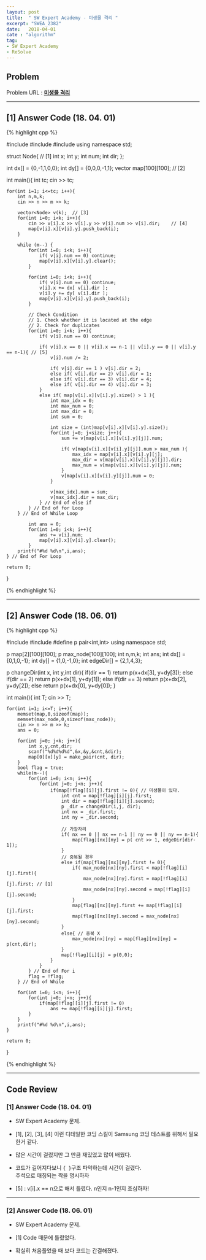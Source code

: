 ```yaml
---
layout: post
title:  " SW Expert Academy - 미생물 격리 "
excerpt: "SWEA_2382"
date:   2018-04-01
cate : "algorithm"
tag:
- SW Expert Academy
- ReSolve
---
```


## Problem 
Problem URL : **[미생물 격리](https://swexpertacademy.com/main/code/problem/problemDetail.do?contestProbId=AV597vbqAH0DFAVl)**

---

## [1] Answer Code (18. 04. 01)

{% highlight cpp %}

#include <iostream>
#include <algorithm>
#include <vector>
using namespace std;

struct Node{    // [1]
    int x;
    int y;
    int num;
    int dir;
};

int dx[] = {0,-1,1,0,0};
int dy[] = {0,0,0,-1,1};
vector<int> map[100][100];  // [2]

int main(){
    int tc;
    cin >> tc;
    
    for(int i=1; i<=tc; i++){
        int n,m,k;
        cin >> n >> m >> k;
        
        vector<Node> v(k);  // [3]
        for(int i=0; i<k; i++){
            cin >> v[i].x >> v[i].y >> v[i].num >> v[i].dir;    // [4]
            map[v[i].x][v[i].y].push_back(i);
        }
        
        while (m--) {
            for(int i=0; i<k; i++){
                if( v[i].num == 0) continue;
                map[v[i].x][v[i].y].clear();
            }
            
            for(int i=0; i<k; i++){
                if( v[i].num == 0) continue;
                v[i].x += dx[ v[i].dir ];
                v[i].y += dy[ v[i].dir ];
                map[v[i].x][v[i].y].push_back(i);
            }
            
            // Check Condition
            // 1. Check whether it is located at the edge
            // 2. Check for duplicates
            for(int i=0; i<k; i++){
                if( v[i].num == 0) continue;
                
                if( v[i].x == 0 || v[i].x == n-1 || v[i].y == 0 || v[i].y == n-1){ // [5]
                    v[i].num /= 2;
                    
                    if( v[i].dir == 1 ) v[i].dir = 2;
                    else if( v[i].dir == 2) v[i].dir = 1;
                    else if( v[i].dir == 3) v[i].dir = 4;
                    else if( v[i].dir == 4) v[i].dir = 3;
                }
                else if( map[v[i].x][v[i].y].size() > 1 ){
                    int max_idx = 0;
                    int max_num = 0;
                    int max_dir = 0;
                    int sum = 0;
                    
                    int size = (int)map[v[i].x][v[i].y].size();
                    for(int j=0; j<size; j++){
                        sum += v[map[v[i].x][v[i].y][j]].num;
                        
                        if( v[map[v[i].x][v[i].y][j]].num > max_num ){
                            max_idx = map[v[i].x][v[i].y][j];
                            max_dir = v[map[v[i].x][v[i].y][j]].dir;
                            max_num = v[map[v[i].x][v[i].y][j]].num;
                        }
                        v[map[v[i].x][v[i].y][j]].num = 0;
                    }
                    
                    v[max_idx].num = sum;
                    v[max_idx].dir = max_dir;
                } // End of else if
            } // End of for Loop
        } // End of While Loop
        
            int ans = 0;
            for(int i=0; i<k; i++){
                ans += v[i].num;
                map[v[i].x][v[i].y].clear();
            }
        printf("#%d %d\n",i,ans);
    } // End of For Loop
    
    return 0;
}


{% endhighlight %}

---


## [2] Answer Code (18. 06. 01)

{% highlight cpp %}

#include<iostream>
#include<cstring>
#define p pair<int,int>
using namespace std;

p map[2][100][100];
p max_node[100][100];
int n,m,k;
int ans;
int dx[] = {0,1,0,-1};
int dy[] = {1,0,-1,0};
int edgeDir[] = {2,1,4,3};

p changeDir(int x, int y,int dir){
    if(dir == 1)
        return p(x+dx[3], y+dy[3]);
    else if(dir == 2)
        return p(x+dx[1], y+dy[1]);
    else if(dir == 3)
        return p(x+dx[2], y+dy[2]);
    else
        return p(x+dx[0], y+dy[0]);
}

int main(){
    int T;
    cin >> T;
    
    for(int i=1; i<=T; i++){
        memset(map,0,sizeof(map));
        memset(max_node,0,sizeof(max_node));
        cin >> n >> m >> k;
        ans = 0;
        
        for(int j=0; j<k; j++){
            int x,y,cnt,dir;
            scanf("%d%d%d%d",&x,&y,&cnt,&dir);
            map[0][x][y] = make_pair(cnt, dir);
        }
        bool flag = true;
        while(m--){
            for(int i=0; i<n; i++){
                for(int j=0; j<n; j++){
                    if(map[!flag][i][j].first != 0){ // 미생물이 있다.
                        int cnt = map[!flag][i][j].first;
                        int dir = map[!flag][i][j].second;
                        p _dir = changeDir(i,j, dir);
                        int nx = _dir.first;
                        int ny = _dir.second;
                        
                        // 가장자리
                        if( nx == 0 || nx == n-1 || ny == 0 || ny == n-1){
                            map[flag][nx][ny] = p( cnt >> 1, edgeDir[dir-1]);
                        }
                        // 중복될 경우
                        else if(map[flag][nx][ny].first != 0){
                            if( max_node[nx][ny].first < map[!flag][i][j].first){
                                max_node[nx][ny].first = map[!flag][i][j].first; // [1]
                                max_node[nx][ny].second = map[!flag][i][j].second;
                            }
                            map[flag][nx][ny].first += map[!flag][i][j].first;
                            map[flag][nx][ny].second = max_node[nx][ny].second;
                        }
                        else{ // 중복 X
                            max_node[nx][ny] = map[flag][nx][ny] = p(cnt,dir);
                        }
                        map[!flag][i][j] = p(0,0);
                    }
                }
            } // End of For i
            flag = !flag;
        } // End of While
        
        for(int i=0; i<n; i++){
            for(int j=0; j<n; j++){
                if(map[!flag][i][j].first != 0)
                    ans += map[!flag][i][j].first;
            }
        }
        printf("#%d %d\n",i,ans);
    }
    
    return 0;
}


{% endhighlight %}




---

## Code Review

### [1] Answer Code (18. 04. 01)

* SW Expert Academy 문제.

* [1], [2], [3], [4] 이런 디테일한 코딩 스킬이 Samsung 코딩 테스트를 위해서 필요한거 같다.

* 많은 시간이 걸렸지만 그 만큼 재밌었고 많이 배웠다. 

* 코드가 길어지다보니 `{ }`구조 파악하는데 시간이 걸렸다. <br> 주석으로 매칭되는 짝을 명시하자

* [5] : v[i].x == n으로 해서 틀렸다. n인지 n-1인지 조심하자!


---


### [2] Answer Code (18. 06. 01)

* SW Expert Academy 문제.

* [1] Code 때문에 틀렸었다. 

* 확실히 처음풀었을 때 보다 코드는 간결해졌다.